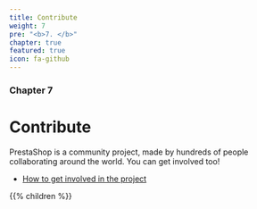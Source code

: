 ```yaml
---
title: Contribute
weight: 7
pre: "<b>7. </b>"
chapter: true
featured: true
icon: fa-github
---
```


### Chapter 7

# Contribute

PrestaShop is a community project, made by hundreds of people collaborating around the world. You can get involved too!

- [How to get involved in the project](https://www.prestashop-project.org/get-involved/)

{{% children %}}
